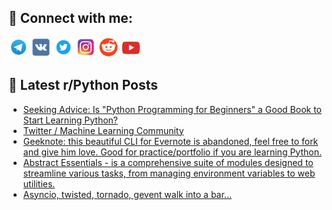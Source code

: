 ## 🔎 Connect with me:
[<img src="https://github.com/bullbesh/bullbesh/blob/main/images/Telegram.png" width="32" height="32" />](https://t.me/bullbesh)
[<img src="https://github.com/bullbesh/bullbesh/blob/main/images/VK.png" width="32" height="32" />](https://vk.com/bullbesh)
[<img src="https://github.com/bullbesh/bullbesh/blob/main/images/Twitter.png" width="32" height="32" />](https://twitter.com/bullbesh1)
[<img src="https://github.com/bullbesh/bullbesh/blob/main/images/Instagram.png" width="32" height="32" />](https://www.instagram.com/bullbesh)
[<img src="https://github.com/bullbesh/bullbesh/blob/main/images/Reddit.png" width="32" height="32" />](https://www.reddit.com/user/bullbesh)
[<img src="https://github.com/bullbesh/bullbesh/blob/main/images/YouTube.png" width="32" height="32" />](https://www.youtube.com/channel/UCtfjRs6uzgq5mfm8S06WTcg)

## 📕 Latest r/Python Posts
<!-- BLOG-POST-LIST:START -->
- [Seeking Advice: Is &quot;Python Programming for Beginners&quot; a Good Book to Start Learning Python?](https://www.reddit.com/r/Python/comments/16597hk/seeking_advice_is_python_programming_for/)
- [Twitter / Machine Learning Community](https://www.reddit.com/r/Python/comments/1658viq/twitter_machine_learning_community/)
- [Geeknote: this beautiful CLI for Evernote is abandoned, feel free to fork and give him love. Good for practice/portfolio if you are learning Python.](https://www.reddit.com/r/Python/comments/16561bt/geeknote_this_beautiful_cli_for_evernote_is/)
- [Abstract Essentials - is a comprehensive suite of modules designed to streamline various tasks, from managing environment variables to web utilities.](https://www.reddit.com/r/Python/comments/1655kl3/abstract_essentials_is_a_comprehensive_suite_of/)
- [Asyncio, twisted, tornado, gevent walk into a bar...](https://www.reddit.com/r/Python/comments/1652ezn/asyncio_twisted_tornado_gevent_walk_into_a_bar/)
<!-- BLOG-POST-LIST:END -->
